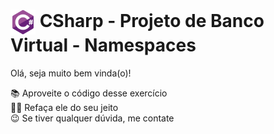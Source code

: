 # <img align="center" alt="Ana-Csharp" height="40" src="https://raw.githubusercontent.com/devicons/devicon/master/icons/csharp/csharp-original.svg"> CSharp - Projeto de Banco Virtual - Namespaces

Olá, seja muito bem vinda(o)!

📚 Aproveite o código desse exercício
<br>
👩‍💻 Refaça ele do seu jeito
<br>
😉 Se tiver qualquer dúvida, me contate
